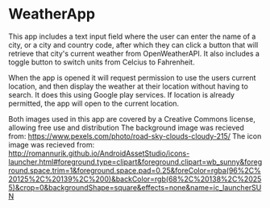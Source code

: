 # WeatherApp

This app includes a text input field where the user can enter the name of a city, or a city and country code, after which they can click a button that will retrieve that city's current weather from OpenWeatherAPI. It also includes a toggle button to 
switch units from Celcius to Fahrenheit.  

When the app is opened it will request permission to use the users current location, and then display the 
weather at their location without having to search. It does this using Google play services. If location is already permitted, 
the app will open to the current location. 

Both images used in this app are covered by a Creative Commons license, allowing free use and distribution
The background image was recieved from: https://www.pexels.com/photo/road-sky-clouds-cloudy-215/
The icon image was recieved from: http://romannurik.github.io/AndroidAssetStudio/icons-launcher.html#foreground.type=clipart&foreground.clipart=wb_sunny&foreground.space.trim=1&foreground.space.pad=0.25&foreColor=rgba(96%2C%20125%2C%20139%2C%200)&backColor=rgb(68%2C%20138%2C%20255)&crop=0&backgroundShape=square&effects=none&name=ic_launcherSUN

